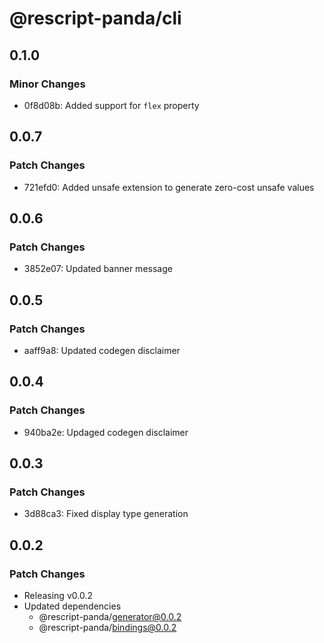 # @rescript-panda/cli

## 0.1.0

### Minor Changes

- 0f8d08b: Added support for `flex` property

## 0.0.7

### Patch Changes

- 721efd0: Added unsafe extension to generate zero-cost unsafe values

## 0.0.6

### Patch Changes

- 3852e07: Updated banner message

## 0.0.5

### Patch Changes

- aaff9a8: Updated codegen disclaimer

## 0.0.4

### Patch Changes

- 940ba2e: Updaged codegen disclaimer

## 0.0.3

### Patch Changes

- 3d88ca3: Fixed display type generation

## 0.0.2

### Patch Changes

- Releasing v0.0.2
- Updated dependencies
  - @rescript-panda/generator@0.0.2
  - @rescript-panda/bindings@0.0.2
